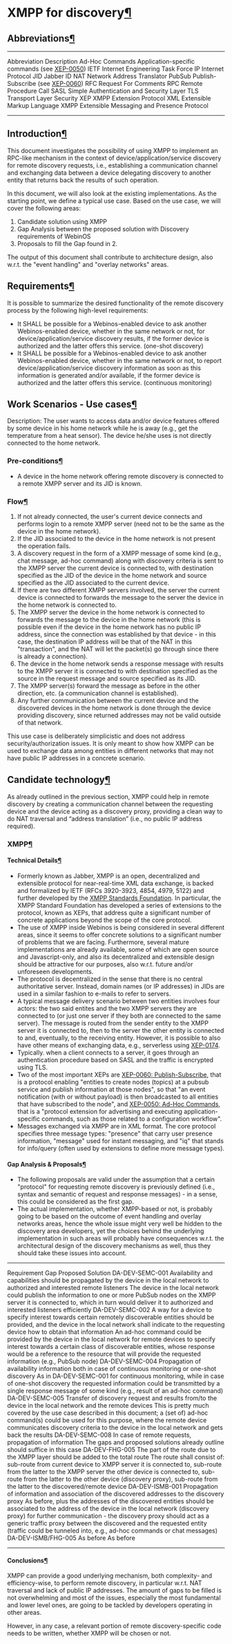 XMPP for discovery[¶](#XMPP-for-discovery)
==========================================

Abbreviations[¶](#Abbreviations)
--------------------------------

  ----------------- ------------------------------------------------------------------------------------------
  Abbreviation      Description
  Ad-Hoc Commands   Application-specific commands (see [XEP-0050](http://xmpp.org/extensions/xep-0050.html))
  IETF              Internet Engineering Task Force
  IP                Internet Protocol
  JID               Jabber ID
  NAT               Network Address Translator
  PubSub            Publish-Subscribe (see [XEP-0060](http://xmpp.org/extensions/xep-0060.html))
  RFC               Request For Comments
  RPC               Remote Procedure Call
  SASL              Simple Authentication and Security Layer
  TLS               Transport Layer Security
  XEP               XMPP Extension Protocol
  XML               Extensible Markup Language
  XMPP              Extensible Messaging and Presence Protocol
  ----------------- ------------------------------------------------------------------------------------------

Introduction[¶](#Introduction)
------------------------------

This document investigates the possibility of using XMPP to implement an
RPC-like mechanism in the context of device/application/service
discovery for remote discovery requests, i.e., establishing a
communication channel and exchanging data between a device delegating
discovery to another entity that returns back the results of such
operation.

In this document, we will also look at the existing implementations. As
the starting point, we define a typical use case. Based on the use case,
we will cover the following areas:

1.  Candidate solution using XMPP
2.  Gap Analysis between the proposed solution with Discovery
    requirements of WebinOS
3.  Proposals to fill the Gap found in 2.

The output of this document shall contribute to architecture design,
also w.r.t. the "event handling" and "overlay networks" areas.

Requirements[¶](#Requirements)
------------------------------

It is possible to summarize the desired functionality of the remote
discovery process by the following high-level requirements:

-   It SHALL be possible for a Webinos-enabled device to ask another
    Webinos-enabled device, whether in the same network or not, for
    device/application/service discovery results, if the former device
    is authorized and the latter offers this service. (one-shot
    discovery)
-   It SHALL be possible for a Webinos-enabled device to ask another
    Webinos-enabled device, whether in the same network or not, to
    report device/application/service discovery information as soon as
    this information is generated and/or available, if the former device
    is authorized and the latter offers this service. (continuous
    monitoring)

Work Scenarios - Use cases[¶](#Work-Scenarios-Use-cases)
--------------------------------------------------------

Description: The user wants to access data and/or device features
offered by some device in his home network while he is away (e.g., get
the temperature from a heat sensor). The device he/she uses is not
directly connected to the home network.

### Pre-conditions[¶](#Pre-conditions)

-   A device in the home network offering remote discovery is connected
    to a remote XMPP server and its JID is known.

### Flow[¶](#Flow)

1.  If not already connected, the user's current device connects and
    performs login to a remote XMPP server (need not to be the same as
    the device in the home network).
2.  If the JID associated to the device in the home network is not
    present the operation fails.
3.  A discovery request in the form of a XMPP message of some kind
    (e.g., chat message, ad-hoc command) along with discovery criteria
    is sent to the XMPP server the current device is connected to, with
    destination specified as the JID of the device in the home network
    and source specified as the JID associated to the current device.
4.  If there are two different XMPP servers involved, the server the
    current device is connected to forwards the message to the server
    the device in the home network is connected to.
5.  The XMPP server the device in the home network is connected to
    forwards the message to the device in the home network (this is
    possible even if the device in the home network has no public IP
    address, since the connection was established by that device - in
    this case, the destination IP address will be that of the NAT in
    this "transaction", and the NAT will let the packet(s) go through
    since there is already a connection).
6.  The device in the home network sends a response message with results
    to the XMPP server it is connected to with destination specified as
    the source in the request message and source specified as its JID.
7.  The XMPP server(s) forward the message as before in the other
    direction, etc. (a communication channel is established).
8.  Any further communication between the current device and the
    discovered devices in the home network is done through the device
    providing discovery, since returned addresses may not be valid
    outside of that network.

This use case is deliberately simplicistic and does not address
security/authorization issues. It is only meant to show how XMPP can be
used to exchange data among entities in different networks that may not
have public IP addresses in a concrete scenario.

Candidate technology[¶](#Candidate-technology)
----------------------------------------------

As already outlined in the previous section, XMPP could help in remote
discovery by creating a communication channel between the requesting
device and the device acting as a discovery proxy, providing a clean way
to do NAT traversal and “address translation” (i.e., no public IP
address required).

### XMPP[¶](#XMPP)

#### Technical Details[¶](#Technical-Details)

-   Formerly known as Jabber, XMPP is an open, decentralized and
    extensible protocol for near-real-time XML data exchange, is backed
    and formalized by IETF (RFCs 3920-3923, 4854, 4979, 5122) and
    further developed by the [XMPP Standards
    Foundation](http://xmpp.org/). In particular, the XMPP Standard
    Foundation has developed a series of extensions to the protocol,
    known as XEPs, that address quite a significant number of concrete
    applications beyond the scope of the core protocol.
-   The use of XMPP inside Webinos is being considered in several
    different areas, since it seems to offer concrete solutions to a
    significant number of problems that we are facing. Furthermore,
    several mature implementations are already available, some of which
    are open source and Javascript-only, and also its decentralized and
    extensible design should be attractive for our purposes, also w.r.t.
    future and/or unforeseen developments.
-   The protocol is decentralized in the sense that there is no central
    authoritative server. Instead, domain names (or IP addresses) in
    JIDs are used in a similar fashion to e-mails to refer to servers.
-   A typical message delivery scenario between two entities involves
    four actors: the two said entites and the two XMPP servers they are
    connected to (or just one server if they both are connected to the
    same server). The message is routed from the sender entity to the
    XMPP server it is connected to, then to the server the other entity
    is connected to and, eventually, to the receiving entity. However,
    it is possible to also have other means of exchanging data, e.g.,
    serverless using
    [XEP-0174](http://xmpp.org/extensions/xep-0174.html).
-   Typically. when a client connects to a server, it goes through an
    authentication procedure based on SASL and the traffic is encrypted
    using TLS.
-   Two of the most important XEPs are [XEP-0060:
    Publish-Subscribe](http://xmpp.org/extensions/xep-0060.html), that
    is a protocol enabling "entities to create nodes (topics) at a
    pubsub service and publish information at those nodes", so that "an
    event notification (with or without payload) is then broadcasted to
    all entities that have subscribed to the node", and [XEP-0050:
    Ad-Hoc Commands](http://xmpp.org/extensions/xep-0050.html), that is
    a "protocol extension for advertising and executing
    application-specific commands, such as those related to a
    configuration workflow".
-   Messages exchanged via XMPP are in XML format. The core protocol
    specifies three message types: "presence" that carry user presence
    information, "message" used for instant messaging, and "iq" that
    stands for info/query (often used by extensions to define more
    message types).

#### Gap Analysis & Proposals[¶](#Gap-Analysis-38-Proposals)

-   The following proposals are valid under the assumption that a
    certain "protocol" for requesting remote discovery is previously
    defined (i.e., syntax and semantic of request and response
    messages) - in a sense, this could be considered as the first gap.
-   The actual implementation, whether XMPP-based or not, is probably
    going to be based on the outcome of event handling and overlay
    networks areas, hence the whole issue might very well be hidden to
    the discovery area developers, yet the choices behind the underlying
    implementation in such areas will probably have consequences w.r.t.
    the architectural design of the discovery mechanisms as well, thus
    they should take these issues into account.

  --------------------- ---------------------------------------------------------------------------------------------------------------------------------------------------------------------------------------------------------------------- ------------------------------------------------------------------------------------------------------------------------------------------------------------------------------------------------------------------------------------------------------------------------------------------------------------------------------------------------------------------
  Requirement           Gap                                                                                                                                                                                                                    Proposed Solution
  DA-DEV-SEMC-001       Availability and capabilities should be propagated by the device in the local network to authorized and interested remote listeners                                                                                    The device in the local network could publish the information to one or more PubSub nodes on the XMPP server it is connected to, which in turn would deliver it to authorized and interested listeners efficiently
  DA-DEV-SEMC-002       A way for a device to specify interest towards certain remotely discoverable entities should be provided, and the device in the local network shall indicate to the requesting device how to obtain that information   An ad-hoc command could be provided by the device in the local network for remote devices to specify interest towards a certain class of discoverable entities, whose response would be a reference to the resource that will provide the requested information (e.g., PubSub node)
  DA-DEV-SEMC-004       Propagation of availability information both in case of continuous monitoring or one-shot discovery                                                                                                                    As in DA-DEV-SEMC-001 for continuous monitoring, while in case of one-shot discovery the requested information could be transmitted by a single response message of some kind (e.g., result of an ad-hoc command)
  DA-DEV-SEMC-005       Transfer of discovery request and results from/to the device in the local network and the remote devices                                                                                                               This is pretty much covered by the use case described in this document; a (set of) ad-hoc command(s) could be used for this purpose, where the remote device communicates discovery criteria to the device in the local network and gets back the results
  DA-DEV-SEMC-008       In case of remote requests, propagation of information                                                                                                                                                                 The gaps and proposed solutions already outline should suffice in this case
  DA-DEV-FHG-005        The part of the route due to the XMPP layer should be added to the total route                                                                                                                                         The route shall consist of: sub-route from current device to XMPP server it is connected to, sub-route from the latter to the XMPP server the other device is connected to, sub-route from the latter to the other device (discovery proxy), sub-route from the latter to the discovered/remote device
  DA-DEV-ISMB-001       Propagation of information and association of the discovered addresses to the discovery proxy                                                                                                                          As before, plus the addresses of the discovered entities should be associated to the address of the device in the local network (discovery proxy) for further communication - the discovery proxy should act as a generic traffic proxy between the discovered and the requested entity (traffic could be tunneled into, e.g., ad-hoc commands or chat messages)
  DA-DEV-ISMB/FHG-005   As before                                                                                                                                                                                                              As before
  --------------------- ---------------------------------------------------------------------------------------------------------------------------------------------------------------------------------------------------------------------- ------------------------------------------------------------------------------------------------------------------------------------------------------------------------------------------------------------------------------------------------------------------------------------------------------------------------------------------------------------------

#### Conclusions[¶](#Conclusions)

XMPP can provide a good underlying mechanism, both complexity- and
efficiency-wise, to perform remote discovery, in particular w.r.t. NAT
traversal and lack of public IP addresses. The amount of gaps to be
filled is not overwhelming and most of the issues, especially the most
fundamental and lower level ones, are going to be tackled by developers
operating in other areas.

However, in any case, a relevant portion of remote discovery-specific
code needs to be written, whether XMPP will be chosen or not.

